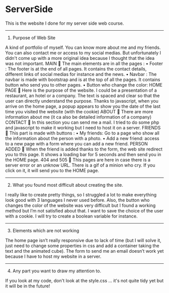 # ServerSide
This is the website I done for my server side web course.

---------------------------------------------------------

1.	Purpose of Web Site

A kind of portfolio of myself. You can know more about me and my friends. You can also contact me or access to my social medias. But unfortunately I didn't come up with a more original idea because I thought that the idea was not important.
MAIN  The main elements are in all the pages :
•	Footer : The footer is at the end of all pages. It contains the contact details, different links of social medias for instance and the news.
•	Navbar : The navbar is made with bootstrap and is at the top of all the pages. It contains button who send you to other pages.
•	Button who change the color: 
HOME PAGE  Here is the purpose of the website. I could be a presentation of a restaurant, an hotel or a company. The text is spaced and clear so that the user can directly understand the purpose. Thanks to javascript, when you arrive on the home page, a popup appears to show you the date of the last time you visited the website (with the cookie)
ABOUT  There are more information about me (it ca also be detailed information of a company)
CONTACT  In this section you can send me a mail. I tried to do some php and javascript to make it working but I need to host it on a server.
FRIENDS  This part is made with buttons : 
•	My friends: Go to a page who show all the information about the person with a photo.
•	Add a new friend: access to a new page with a form where you can add a new friend.
PERSON ADDED  When the friend  is added thanks to the form, the web site redirect you to this page. It shows a loading bar for 5 seconds and then send you in the HOME page.
404 and 505  This pages are here in case there is a server error or an unknow URL. There is a gif of a minion who cry. If you click on it, it will send you to the HOME page.

---------------------------------------------------------

2.	What you found most difficult about creating the site.


I really like to create pretty things, so I struggled a lot to make everything look good with 3 languages I never used before.
Also, the button who changes the color of the website was very difficult but I found a working method but I’m not satisfied about that. I want to save the choice of the user with a cookie. I will try to create a boolean variable for instance.

---------------------------------------------------------

3.	Elements which are not working


The home page isn’t really responsive due to lack of time (but I will solve it, just need to change some properties in css and add a container taking the text and the animated cube).
The form to send me an email doesn’t work yet because I have to host my website in a server.

---------------------------------------------------------

4.	Any part you want to draw my attention to.


If you look at my code, don't look at the style.css … it's not quite tidy yet but it will be in the future!


